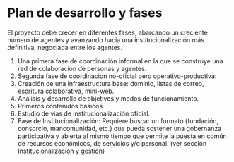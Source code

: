 # Plan de desarrollo y fases

El proyecto debe crecer en diferentes fases, abarcando un creciente número de agentes y avanzando hacia una institucionalización más definitiva, negociada entre los agentes.

1. Una primera fase de coordinación informal en la que se construye una red de colaboración de personas y agentes.
2. Segunda fase de coordinacion no-oficial pero operativo-productiva:
  1. Creación de una infraestructura base: dominio, listas de correo, escritura colaborativa, mini-web.
  2. Análisis y desarrollo de objetivos y modos de funcionamiento.
  3. Primeros contenidos básicos
  3. Estudio de vias de institucionalización oficial.
3. Fase de Institucionalización: Requiere buscar un formato (fundación, consorcio, mancomunidad, etc.) que pueda sostener una gobernanza participativa y abierta al mismo tiempo que permite la puesta en común de recursos económicos, de servicios y/o personal. (ver sección [Institucionalización y gestión](institucionalizacion_y_gestion.md))


